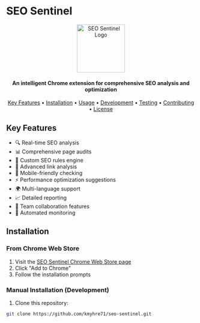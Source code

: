 # SEO Sentinel

<p align="center">
  <img src="src/assets/icons/icon128.png" alt="SEO Sentinel Logo" width="128" height="128">
</p>

<h4 align="center">An intelligent Chrome extension for comprehensive SEO analysis and optimization</h4>

<p align="center">
  <a href="#key-features">Key Features</a> •
  <a href="#installation">Installation</a> •
  <a href="#usage">Usage</a> •
  <a href="#development">Development</a> •
  <a href="#testing">Testing</a> •
  <a href="#contributing">Contributing</a> •
  <a href="#license">License</a>
</p>

## Key Features

- 🔍 Real-time SEO analysis
- 📊 Comprehensive page audits
- 🎯 Custom SEO rules engine
- 🔗 Advanced link analysis
- 📱 Mobile-friendly checking
- ⚡ Performance optimization suggestions
- 🌍 Multi-language support
- 📈 Detailed reporting
- 🤝 Team collaboration features
- 🔄 Automated monitoring

## Installation

### From Chrome Web Store

1. Visit the [SEO Sentinel Chrome Web Store page](#)
2. Click "Add to Chrome"
3. Follow the installation prompts

### Manual Installation (Development)

1. Clone this repository:
```bash
git clone https://github.com/kmyhre71/seo-sentinel.git
